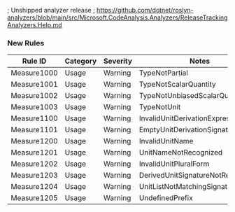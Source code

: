 ﻿; Unshipped analyzer release
; https://github.com/dotnet/roslyn-analyzers/blob/main/src/Microsoft.CodeAnalysis.Analyzers/ReleaseTrackingAnalyzers.Help.md

### New Rules

Rule ID | Category | Severity | Notes
--------|----------|----------|--------------------
Measure1000 | Usage | Warning | TypeNotPartial
Measure1001 | Usage | Warning | TypeNotScalarQuantity
Measure1002	| Usage | Warning | TypeNotUnbiasedScalarQuantity
Measure1003 | Usage | Warning | TypeNotUnit
Measure1100 | Usage | Warning | InvalidUnitDerivationExpression
Measure1101 | Usage | Warning | EmptyUnitDerivationSignature
Measure1200 | Usage | Warning | InvalidUnitName
Measure1201 | Usage | Warning | UnitNameNotRecognized
Measure1202 | Usage | Warning | InvalidUnitPluralForm
Measure1203 | Usage | Warning | DerivedUnitSignatureNotRecognized
Measure1204 | Usage | Warning | UnitListNotMatchingSignature
Measure1205 | Usage | Warning | UndefinedPrefix